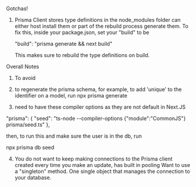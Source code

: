 Gotchas!

1. Prisma Client stores type definitions in the node_modules folder
   can either host install them or part of the rebuild process generate them.
   To fix this, inside your package.json, set your "build" to be

   "build": "prisma generate && next build"

   This makes sure to rebuild the type definitions on build.

Overall Notes

1. To avoid

2. to regenerate the prisma schema, for example, to add 'unique' to the identifier on a model, run
   npx prisma generate

3. need to have these compiler options as they are not default in Next.JS

"prisma": {
"seed": "ts-node --compiler-options {\"module\":\"CommonJS\"} prisma/seed.ts"
},

then, to run this and make sure the user is in the db, run

npx prisma db seed

4. You do not want to keep making connections to the Prisma client created every time you make an update, has built in pooling
   Want to use a "singleton" method. One single object that manages the connection to your database.

